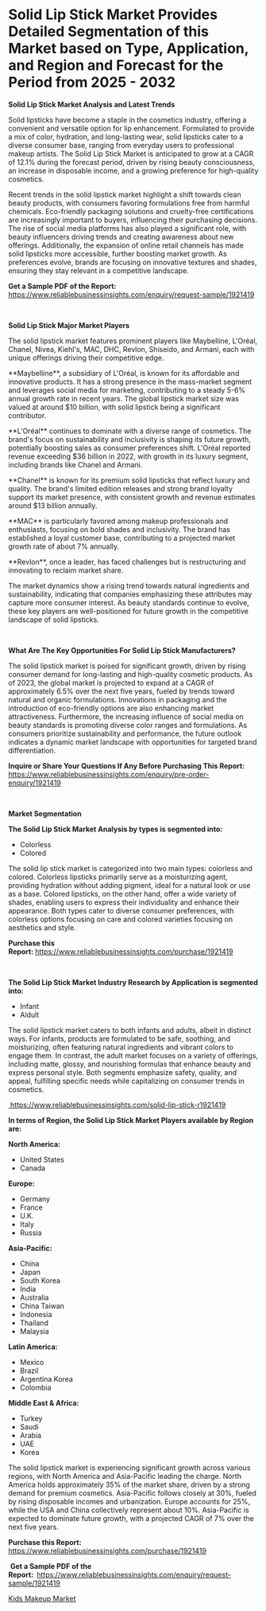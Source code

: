 <p><h1>Solid Lip Stick Market Provides Detailed Segmentation of this Market based on Type, Application, and Region and Forecast for the Period from 2025 - 2032</h1></p><p><strong>Solid Lip Stick Market Analysis and Latest Trends</strong></p>
<p><p>Solid lipsticks have become a staple in the cosmetics industry, offering a convenient and versatile option for lip enhancement. Formulated to provide a mix of color, hydration, and long-lasting wear, solid lipsticks cater to a diverse consumer base, ranging from everyday users to professional makeup artists. The Solid Lip Stick Market is anticipated to grow at a CAGR of 12.1% during the forecast period, driven by rising beauty consciousness, an increase in disposable income, and a growing preference for high-quality cosmetics.</p><p>Recent trends in the solid lipstick market highlight a shift towards clean beauty products, with consumers favoring formulations free from harmful chemicals. Eco-friendly packaging solutions and cruelty-free certifications are increasingly important to buyers, influencing their purchasing decisions. The rise of social media platforms has also played a significant role, with beauty influencers driving trends and creating awareness about new offerings. Additionally, the expansion of online retail channels has made solid lipsticks more accessible, further boosting market growth. As preferences evolve, brands are focusing on innovative textures and shades, ensuring they stay relevant in a competitive landscape.</p></p>
<p><strong>Get a Sample PDF of the Report:&nbsp;</strong> <a href="https://www.reliablebusinessinsights.com/enquiry/request-sample/1921419?utm_campaign=2099&utm_medium=2&utm_source=Github&utm_content=ia&utm_term=10022025&utm_id=solid-lip-stick">https://www.reliablebusinessinsights.com/enquiry/request-sample/1921419</a></p>
<p>&nbsp;</p>
<p><strong>Solid Lip Stick Major Market Players</strong></p>
<p><p>The solid lipstick market features prominent players like Maybelline, L'Oréal, Chanel, Nivea, Kiehl's, MAC, DHC, Revlon, Shiseido, and Armani, each with unique offerings driving their competitive edge. </p><p>**Maybelline**, a subsidiary of L'Oréal, is known for its affordable and innovative products. It has a strong presence in the mass-market segment and leverages social media for marketing, contributing to a steady 5-6% annual growth rate in recent years. The global lipstick market size was valued at around $10 billion, with solid lipstick being a significant contributor.</p><p>**L'Oréal** continues to dominate with a diverse range of cosmetics. The brand's focus on sustainability and inclusivity is shaping its future growth, potentially boosting sales as consumer preferences shift. L'Oréal reported revenue exceeding $36 billion in 2022, with growth in its luxury segment, including brands like Chanel and Armani.</p><p>**Chanel** is known for its premium solid lipsticks that reflect luxury and quality. The brand's limited edition releases and strong brand loyalty support its market presence, with consistent growth and revenue estimates around $13 billion annually.</p><p>**MAC** is particularly favored among makeup professionals and enthusiasts, focusing on bold shades and inclusivity. The brand has established a loyal customer base, contributing to a projected market growth rate of about 7% annually.</p><p>**Revlon**, once a leader, has faced challenges but is restructuring and innovating to reclaim market share. </p><p>The market dynamics show a rising trend towards natural ingredients and sustainability, indicating that companies emphasizing these attributes may capture more consumer interest. As beauty standards continue to evolve, these key players are well-positioned for future growth in the competitive landscape of solid lipsticks.</p></p>
<p>&nbsp;</p>
<p><strong>What Are The Key Opportunities For Solid Lip Stick Manufacturers?</strong></p>
<p><p>The solid lipstick market is poised for significant growth, driven by rising consumer demand for long-lasting and high-quality cosmetic products. As of 2023, the global market is projected to expand at a CAGR of approximately 6.5% over the next five years, fueled by trends toward natural and organic formulations. Innovations in packaging and the introduction of eco-friendly options are also enhancing market attractiveness. Furthermore, the increasing influence of social media on beauty standards is promoting diverse color ranges and formulations. As consumers prioritize sustainability and performance, the future outlook indicates a dynamic market landscape with opportunities for targeted brand differentiation.</p></p>
<p><strong>Inquire or Share Your Questions If Any Before Purchasing This Report:</strong> <a href="https://www.reliablebusinessinsights.com/enquiry/pre-order-enquiry/1921419?utm_campaign=2099&utm_medium=2&utm_source=Github&utm_content=ia&utm_term=10022025&utm_id=solid-lip-stick">https://www.reliablebusinessinsights.com/enquiry/pre-order-enquiry/1921419</a></p>
<p>&nbsp;</p>
<p><strong>Market Segmentation</strong></p>
<p><strong>The Solid Lip Stick Market Analysis by types is segmented into:</strong></p>
<p><ul><li>Colorless</li><li>Colored</li></ul></p>
<p><p>The solid lip stick market is categorized into two main types: colorless and colored. Colorless lipsticks primarily serve as a moisturizing agent, providing hydration without adding pigment, ideal for a natural look or use as a base. Colored lipsticks, on the other hand, offer a wide variety of shades, enabling users to express their individuality and enhance their appearance. Both types cater to diverse consumer preferences, with colorless options focusing on care and colored varieties focusing on aesthetics and style.</p></p>
<p><strong>Purchase this Report:&nbsp;</strong><a href="https://www.reliablebusinessinsights.com/purchase/1921419?utm_campaign=2099&utm_medium=2&utm_source=Github&utm_content=ia&utm_term=10022025&utm_id=solid-lip-stick">https://www.reliablebusinessinsights.com/purchase/1921419</a></p>
<p>&nbsp;</p>
<p><strong>The Solid Lip Stick Market Industry Research by Application is segmented into:</strong></p>
<p><ul><li>Infant</li><li>Aldult</li></ul></p>
<p><p>The solid lipstick market caters to both infants and adults, albeit in distinct ways. For infants, products are formulated to be safe, soothing, and moisturizing, often featuring natural ingredients and vibrant colors to engage them. In contrast, the adult market focuses on a variety of offerings, including matte, glossy, and nourishing formulas that enhance beauty and express personal style. Both segments emphasize safety, quality, and appeal, fulfilling specific needs while capitalizing on consumer trends in cosmetics.</p></p>
<p><a href="https://www.reliablebusinessinsights.com/solid-lip-stick-r1921419?utm_campaign=2099&utm_medium=2&utm_source=Github&utm_content=ia&utm_term=10022025&utm_id=solid-lip-stick">&nbsp;https://www.reliablebusinessinsights.com/solid-lip-stick-r1921419</a></p>
<p><strong>In terms of Region, the Solid Lip Stick Market Players available by Region are:</strong></p>
<p>
    <p> <strong> North America: </strong>
        <ul>
            <li>United States</li>
            <li>Canada</li>
        </ul>
        </p> 
    <p> <strong> Europe: </strong>
        <ul>
            <li>Germany</li>
            <li>France</li>
            <li>U.K.</li>
            <li>Italy</li>
            <li>Russia</li>
        </ul>
        </p> 
    <p> <strong> Asia-Pacific: </strong>
        <ul>
            <li>China</li>
            <li>Japan</li>
            <li>South Korea</li>
            <li>India</li>
            <li>Australia</li>
            <li>China Taiwan</li>
            <li>Indonesia</li>
            <li>Thailand</li>
            <li>Malaysia</li>
        </ul>
        </p> 
    <p> <strong> Latin America: </strong>
        <ul>
            <li>Mexico</li>
            <li>Brazil</li>
            <li>Argentina Korea</li>
            <li>Colombia</li>
        </ul>
        </p> 
    <p> <strong> Middle East & Africa: </strong>
        <ul>
            <li>Turkey</li>
            <li>Saudi</li>
            <li>Arabia</li>
            <li>UAE</li>
            <li>Korea</li>
        </ul>
    </p>
    </p>
<p><p>The solid lipstick market is experiencing significant growth across various regions, with North America and Asia-Pacific leading the charge. North America holds approximately 35% of the market share, driven by a strong demand for premium cosmetics. Asia-Pacific follows closely at 30%, fueled by rising disposable incomes and urbanization. Europe accounts for 25%, while the USA and China collectively represent about 10%. Asia-Pacific is expected to dominate future growth, with a projected CAGR of 7% over the next five years.</p></p>
<p><strong>Purchase this Report: </strong><a href="https://www.reliablebusinessinsights.com/purchase/1921419?utm_campaign=2099&utm_medium=2&utm_source=Github&utm_content=ia&utm_term=10022025&utm_id=solid-lip-stick">https://www.reliablebusinessinsights.com/purchase/1921419</a></p>
<p>&nbsp;<strong>Get a Sample PDF of the Report:&nbsp;&nbsp;</strong><a href="https://www.reliablebusinessinsights.com/enquiry/request-sample/1921419?utm_campaign=2099&utm_medium=2&utm_source=Github&utm_content=ia&utm_term=10022025&utm_id=solid-lip-stick">https://www.reliablebusinessinsights.com/enquiry/request-sample/1921419</a></p>
<p><strong></strong></p>
<p><p><a href="https://github.com/NargisHussain432/Market-Research-Report-List-1/blob/main/kids-makeup-market.md?utm_campaign=2099&utm_medium=2&utm_source=Github&utm_content=ia&utm_term=10022025&utm_id=solid-lip-stick">Kids Makeup Market</a></p></p>